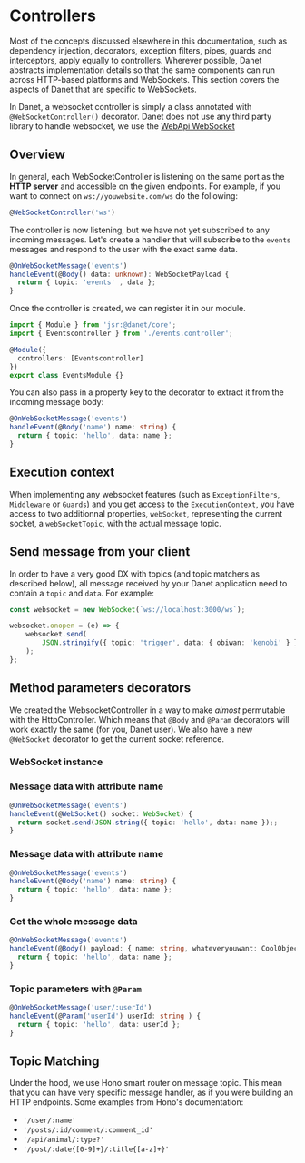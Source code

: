 # Controllers

Most of the concepts discussed elsewhere in this documentation, such as dependency injection, decorators, exception filters, pipes, guards and interceptors, apply equally to controllers. Wherever possible, Danet abstracts implementation details so that the same components can run across HTTP-based platforms and WebSockets. This section covers the aspects of Danet that are specific to WebSockets.

In Danet, a websocket controller is simply a class annotated with `@WebSocketController()` decorator. Danet does not use any third party library to handle websocket, we use the [WebApi WebSocket](https://developer.mozilla.org/en-US/docs/Web/API/WebSockets_API)


## Overview

In general, each WebSocketController is listening on the same port as the **HTTP server** and accessible on the given endpoints. For example, if you want to connect on `ws://youwebsite.com/ws` do the following: 

```typescript
@WebSocketController('ws')
```

The controller is now listening, but we have not yet subscribed to any incoming messages. Let's create a handler that will subscribe to the `events` messages and respond to the user with the exact same data.

```ts events.controller.ts
@OnWebSocketMessage('events')
handleEvent(@Body() data: unknown): WebSocketPayload {
  return { topic: 'events' , data };
}
```

Once the controller is created, we can register it in our module.

```ts events.module.ts
import { Module } from 'jsr:@danet/core';
import { Eventscontroller } from './events.controller';

@Module({
  controllers: [Eventscontroller]
})
export class EventsModule {}
```

You can also pass in a property key to the decorator to extract it from the incoming message body:

```ts events.controller.ts
@OnWebSocketMessage('events')
handleEvent(@Body('name') name: string) {
  return { topic: 'hello', data: name };
}
```

## Execution context

When implementing any websocket features (such as `ExceptionFilters`, `Middleware` or `Guards`) and you get access to the `ExecutionContext`, you have access to two additionnal properties, `webSocket`, representing the current socket, a `webSocketTopic`, with the actual message topic.

## Send message from your client

In order to have a very good DX with topics (and topic matchers as described below), all message received by your Danet application need to contain a `topic` and `data`.
For example:

```ts
const websocket = new WebSocket(`ws://localhost:3000/ws`);

websocket.onopen = (e) => {
    websocket.send(
        JSON.stringify({ topic: 'trigger', data: { obiwan: 'kenobi' } }),
    );
};

```

## Method parameters decorators

We created the WebsocketController in a way to make *almost* permutable with the HttpController. Which means that `@Body` and `@Param` decorators will work exactly the same (for you, Danet user). We also have a new `@WebSocket` decorator to get the current socket reference.

### WebSocket instance


### Message data with attribute name
```ts events.controller.ts
@OnWebSocketMessage('events')
handleEvent(@WebSocket() socket: WebSocket) {
  return socket.send(JSON.string({ topic: 'hello', data: name });;
}
```


### Message data with attribute name
```ts events.controller.ts
@OnWebSocketMessage('events')
handleEvent(@Body('name') name: string) {
  return { topic: 'hello', data: name };
}
```

### Get the whole message data
```ts events.controller.ts
@OnWebSocketMessage('events')
handleEvent(@Body() payload: { name: string, whateveryouwant: CoolObject }) {
  return { topic: 'hello', data: name };
}
```

### Topic parameters with `@Param`
```ts events.controller.ts
@OnWebSocketMessage('user/:userId')
handleEvent(@Param('userId') userId: string ) {
  return { topic: 'hello', data: userId };
}
```

## Topic Matching

Under the hood, we use Hono smart router on message topic. This mean that you can have very specific message handler, as if you were building an HTTP endpoints. Some examples from Hono's documentation: 

- `'/user/:name'`
- `'/posts/:id/comment/:comment_id'`
- `'/api/animal/:type?'`
- `'/post/:date{[0-9]+}/:title{[a-z]+}'`